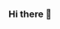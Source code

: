 ### Hi there 👋

<!--
**4jjig/4jjig** is a ✨ _special_ ✨ repository because its `README.md` (this file) appears on your GitHub profile.

Here are some ideas to get you started:

# I’m currently working on libft / get_next_line
# I’m currently learning C, Cyber Security, Mobile 
